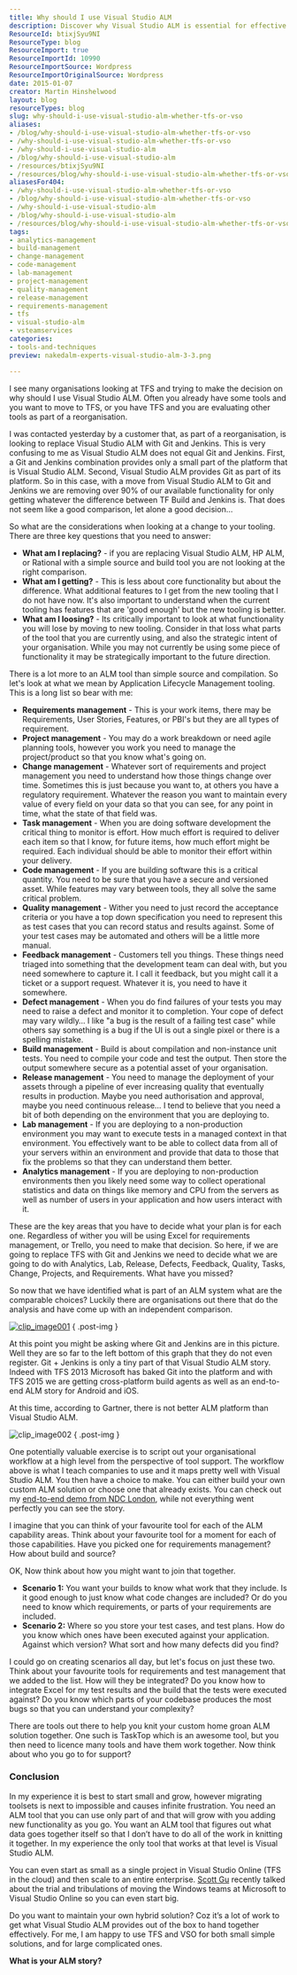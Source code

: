 ```yaml
---
title: Why should I use Visual Studio ALM
description: Discover why Visual Studio ALM is essential for effective application lifecycle management. Learn key considerations for tool selection and maximize your team's potential.
ResourceId: btixjSyu9NI
ResourceType: blog
ResourceImport: true
ResourceImportId: 10990
ResourceImportSource: Wordpress
ResourceImportOriginalSource: Wordpress
date: 2015-01-07
creator: Martin Hinshelwood
layout: blog
resourceTypes: blog
slug: why-should-i-use-visual-studio-alm-whether-tfs-or-vso
aliases:
- /blog/why-should-i-use-visual-studio-alm-whether-tfs-or-vso
- /why-should-i-use-visual-studio-alm-whether-tfs-or-vso
- /why-should-i-use-visual-studio-alm
- /blog/why-should-i-use-visual-studio-alm
- /resources/btixjSyu9NI
- /resources/blog/why-should-i-use-visual-studio-alm-whether-tfs-or-vso
aliasesFor404:
- /why-should-i-use-visual-studio-alm-whether-tfs-or-vso
- /blog/why-should-i-use-visual-studio-alm-whether-tfs-or-vso
- /why-should-i-use-visual-studio-alm
- /blog/why-should-i-use-visual-studio-alm
- /resources/blog/why-should-i-use-visual-studio-alm-whether-tfs-or-vso
tags:
- analytics-management
- build-management
- change-management
- code-management
- lab-management
- project-management
- quality-management
- release-management
- requirements-management
- tfs
- visual-studio-alm
- vsteamservices
categories:
- tools-and-techniques
preview: nakedalm-experts-visual-studio-alm-3-3.png

---
```

I see many organisations looking at TFS and trying to make the decision on why should I use Visual Studio ALM. Often you already have some tools and you want to move to TFS, or you have TFS and you are evaluating other tools as part of a reorganisation.

I was contacted yesterday by a customer that, as part of a reorganisation, is looking to replace Visual Studio ALM with Git and Jenkins. This is very confusing to me as Visual Studio ALM does not equal Git and Jenkins. First, a Git and Jenkins combination provides only a small part of the platform that is Visual Studio ALM. Second, Visual Studio ALM provides Git as part of its platform. So in this case, with a move from Visual Studio ALM to Git and Jenkins we are removing over 90% of our available functionality for only getting whatever the difference between TF Build and Jenkins is. That does not seem like a good comparison, let alone a good decision…

So what are the considerations when looking at a change to your tooling. There are three key questions that you need to answer:

- **What am I replacing?** - if you are replacing Visual Studio ALM, HP ALM, or Rational with a simple source and build tool you are not looking at the right comparison.
- **What am I getting?** - This is less about core functionality but about the difference. What additional features to I get from the new tooling that I do not have now. It's also important to understand when the current tooling has features that are 'good enough' but the new tooling is better.
- **What am I loosing?** - Its critically important to look at what functionality you will lose by moving to new tooling. Consider in that loss what parts of the tool that you are currently using, and also the strategic intent of your organisation. While you may not currently be using some piece of functionality it may be strategically important to the future direction.

There is a lot more to an ALM tool than simple source and compilation. So let's look at what we mean by Application Lifecycle Management tooling. This is a long list so bear with me:

- **Requirements management** - This is your work items, there may be Requirements, User Stories, Features, or PBI's but they are all types of requirement.
- **Project management** - You may do a work breakdown or need agile planning tools, however you work you need to manage the project/product so that you know what's going on.
- **Change management** - Whatever sort of requirements and project management you need to understand how those things change over time. Sometimes this is just because you want to, at others you have a regulatory requirement. Whatever the reason you want to maintain every value of every field on your data so that you can see, for any point in time, what the state of that field was.
- **Task management** - When you are doing software development the critical thing to monitor is effort. How much effort is required to deliver each item so that I know, for future items, how much effort might be required. Each individual should be able to monitor their effort within your delivery.
- **Code management** - If you are building software this is a critical quantity. You need to be sure that you have a secure and versioned asset. While features may vary between tools, they all solve the same critical problem.
- **Quality management** - Wither you need to just record the acceptance criteria or you have a top down specification you need to represent this as test cases that you can record status and results against. Some of your test cases may be automated and others will be a little more manual.
- **Feedback management** - Customers tell you things. These things need triaged into something that the development team can deal with, but you need somewhere to capture it. I call it feedback, but you might call it a ticket or a support request. Whatever it is, you need to have it somewhere.
- **Defect management** - When you do find failures of your tests you may need to raise a defect and monitor it to completion. Your cope of defect may vary wildly… I like "a bug is the result of a failing test case" while others say something is a bug if the UI is out a single pixel or there is a spelling mistake.
- **Build management** - Build is about compilation and non-instance unit tests. You need to compile your code and test the output. Then store the output somewhere secure as a potential asset of your organisation.
- **Release management** - You need to manage the deployment of your assets through a pipeline of ever increasing quality that eventually results in production. Maybe you need authorisation and approval, maybe you need continuous release… I tend to believe that you need a bit of both depending on the environment that you are deploying to.
- **Lab management** - If you are deploying to a non-production environment you may want to execute tests in a managed context in that environment. You effectively want to be able to collect data from all of your servers within an environment and provide that data to those that fix the problems so that they can understand them better.
- **Analytics management** - If you are deploying to non-production environments then you likely need some way to collect operational statistics and data on things like memory and CPU from the servers as well as number of users in your application and how users interact with it.

These are the key areas that you have to decide what your plan is for each one. Regardless of wither you will be using Excel for requirements management, or Trello, you need to make that decision. So here, if we are going to replace TFS with Git and Jenkins we need to decide what we are going to do with Analytics, Lab, Release, Defects, Feedback, Quality, Tasks, Change, Projects, and Requirements. What have you missed?

So now that we have identified what is part of an ALM system what are the comparable choices? Luckily there are organisations out there that do the analysis and have come up with an independent comparison.

[![clip_image001](images/clip_image0013-1-1.png "clip_image001")](http://blogs.msdn.com/cfs-file.ashx/__key/communityserver-blogs-components-weblogfiles/00-00-00-30-15-metablogapi/1425.image1_5F00_13048664.png)
{ .post-img }

At this point you might be asking where Git and Jenkins are in this picture. Well they are so far to the left bottom of this graph that they do not even register. Git + Jenkins is only a tiny part of that Visual Studio ALM story. Indeed with TFS 2013 Microsoft has baked Git into the platform and with TFS 2015 we are getting cross-platform build agents as well as an end-to-end ALM story for Android and iOS.

At this time, according to Gartner, there is not better ALM platform than Visual Studio ALM.

![clip_image002](images/clip_image002-2-2.jpg "clip_image002")
{ .post-img }

One potentially valuable exercise is to script out your organisational workflow at a high level from the perspective of tool support. The workflow above is what I teach companies to use and it maps pretty well with Visual Studio ALM. You then have a choice to make. You can either build your own custom ALM solution or choose one that already exists. You can check out my [end-to-end demo from NDC London](http://nkdagility.com/ndc-london-2014-why-tfs-no-longer-sucks-and-vso-is-awesome/), while not everything went perfectly you can see the story.

I imagine that you can think of your favourite tool for each of the ALM capability areas. Think about your favourite tool for a moment for each of those capabilities. Have you picked one for requirements management? How about build and source?

OK, Now think about how you might want to join that together.

- **Scenario 1:** You want your builds to know what work that they include. Is it good enough to just know what code changes are included? Or do you need to know which requirements, or parts of your requirements are included.
- **Scenario 2:** Where so you store your test cases, and test plans. How do you know which ones have been executed against your application. Against which version? What sort and how many defects did you find?

I could go on creating scenarios all day, but let's focus on just these two. Think about your favourite tools for requirements and test management that we added to the list. How will they be integrated? Do you know how to integrate Excel for my test results and the build that the tests were executed against? Do you know which parts of your codebase produces the most bugs so that you can understand your complexity?

There are tools out there to help you knit your custom home groan ALM solution together. One such is TaskTop which is an awesome tool, but you then need to licence many tools and have them work together. Now think about who you go to for support?

### Conclusion

In my experience it is best to start small and grow, however migrating toolsets is next to impossible and causes infinite frustration. You need an ALM tool that you can use only part of and that will grow with you adding new functionality as you go. You want an ALM tool that figures out what data goes together itself so that I don’t have to do all of the work in knitting it together. In my experience the only tool that works at that level is Visual Studio ALM.

You can even start as small as a single project in Visual Studio Online (TFS in the cloud) and then scale to an entire enterprise. [Scott Gu](http://weblogs.asp.net/scottgu) recently talked about the trial and tribulations of moving the Windows teams at Microsoft to Visual Studio Online so you can even start big.

Do you want to maintain your own hybrid solution? Coz it’s a lot of work to get what Visual Studio ALM provides out of the box to hand together effectively. For me, I am happy to use TFS and VSO for both small simple solutions, and for large complicated ones.

**What is your ALM story?**

